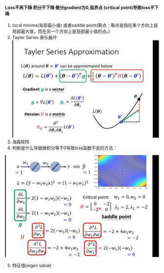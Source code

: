 #### Loss不再下降 积分不下降  微分gradient为0,临界点 (critical point)导致loss不下降
1. local minima(局部最小值) 或者saddle point(鞍点：鞍点是指在某个方向上是局部最大值，而在另一个方向上是局部最小值的点。)
2. Tayler Series 泰乐展开 ![img_18.png](img_18.png)
3. 海森矩阵
4. 判断是什么导致微积分等于0导致loss函数不变的方法：

![img_19.png](img_19.png)

5. 特征值(eigen value)